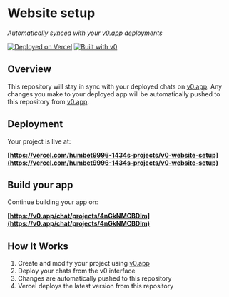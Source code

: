 # Website setup

*Automatically synced with your [v0.app](https://v0.app) deployments*

[![Deployed on Vercel](https://img.shields.io/badge/Deployed%20on-Vercel-black?style=for-the-badge&logo=vercel)](https://vercel.com/humbet9996-1434s-projects/v0-website-setup)
[![Built with v0](https://img.shields.io/badge/Built%20with-v0.app-black?style=for-the-badge)](https://v0.app/chat/projects/4nGkNMCBDlm)

## Overview

This repository will stay in sync with your deployed chats on [v0.app](https://v0.app).
Any changes you make to your deployed app will be automatically pushed to this repository from [v0.app](https://v0.app).

## Deployment

Your project is live at:

**[https://vercel.com/humbet9996-1434s-projects/v0-website-setup](https://vercel.com/humbet9996-1434s-projects/v0-website-setup)**

## Build your app

Continue building your app on:

**[https://v0.app/chat/projects/4nGkNMCBDlm](https://v0.app/chat/projects/4nGkNMCBDlm)**

## How It Works

1. Create and modify your project using [v0.app](https://v0.app)
2. Deploy your chats from the v0 interface
3. Changes are automatically pushed to this repository
4. Vercel deploys the latest version from this repository